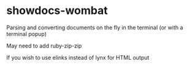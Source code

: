 showdocs-wombat
===============

Parsing and converting documents on the fly in the terminal (or with a terminal popup)

May need to add ruby-zip-zip

If you wish to use elinks instead of lynx for HTML output

``` | elinks -stdin 1 -eval 'set mime.default_type = "text/html"'